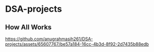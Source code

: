 # DSA-projects
## How All Works 



https://github.com/anugrahmasih261/DSA-projects/assets/65607767/be57a184-16cc-4b3d-8f92-2d7435b88edb

